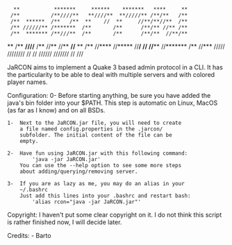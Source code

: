       **           *******     ******    *******   ****     **
     /**          /**////**   **////**  **/////** /**/**   /**
     /**  ******  /**   /**  **    //  **     //**/**//**  /**
     /** //////** /*******  /**       /**      /**/** //** /**
     /**  ******* /**///**  /**       /**      /**/**  //**/**
 **  /** **////** /**  //** //**    **//**     ** /**   //****
//***** //********/**   //** //******  //*******  /**    //***
 /////   //////// //     //   //////    ///////   //      /// 


JaRCON aims to implement a Quake 3 based admin protocol
in a CLI. It has the particularity to be able to deal
with multiple servers and with colored player names.

Configuration:
	0-	Before starting anything, be sure you have added
		the java's bin folder into your $PATH. This step
		is automatic on Linux, MacOS (as far as I know) and
		on all BSDs.

	1-	Next to the JaRCON.jar file, you will need to create
		a file named config.properties in the .jarcon/
		subfolder. The initial content of the file can be
		empty.

	2-	Have fun using JaRCON.jar with this following command:
			'java -jar JaRCON.jar'
		You can use the --help option to see some more steps
		about adding/querying/removing server.

	3-	If you are as lazy as me, you may do an alias in your
		~/.bashrc
		Just add this lines into your .bashrc and restart bash:
			'alias rcon="java -jar JaRCON.jar"'
			
Copyright:
	I haven't put some clear copyright on it. I do not think
	this script is rather finished now, I will decide later.

Credits:
	- Barto

